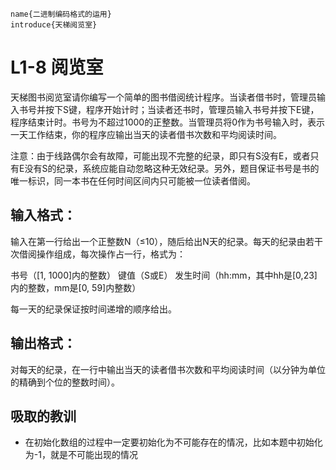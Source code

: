 ```
name{二进制编码格式的运用}
introduce{天梯阅览室}
```



# L1-8 阅览室

  天梯图书阅览室请你编写一个简单的图书借阅统计程序。当读者借书时，管理员输入书号并按下S键，程序开始计时；当读者还书时，管理员输入书号并按下E键，程序结束计时。书号为不超过1000的正整数。当管理员将0作为书号输入时，表示一天工作结束，你的程序应输出当天的读者借书次数和平均阅读时间。

  注意：由于线路偶尔会有故障，可能出现不完整的纪录，即只有S没有E，或者只有E没有S的纪录，系统应能自动忽略这种无效纪录。另外，题目保证书号是书的唯一标识，同一本书在任何时间区间内只可能被一位读者借阅。

## 输入格式：

输入在第一行给出一个正整数N（≤10），随后给出N天的纪录。每天的纪录由若干次借阅操作组成，每次操作占一行，格式为：

书号（[1, 1000]内的整数） 键值（S或E） 发生时间（hh:mm，其中hh是[0,23]内的整数，mm是[0, 59]内整数）

每一天的纪录保证按时间递增的顺序给出。

## 输出格式：

对每天的纪录，在一行中输出当天的读者借书次数和平均阅读时间（以分钟为单位的精确到个位的整数时间）。


## 吸取的教训

- 在初始化数组的过程中一定要初始化为不可能存在的情况，比如本题中初始化为-1，就是不可能出现的情况


